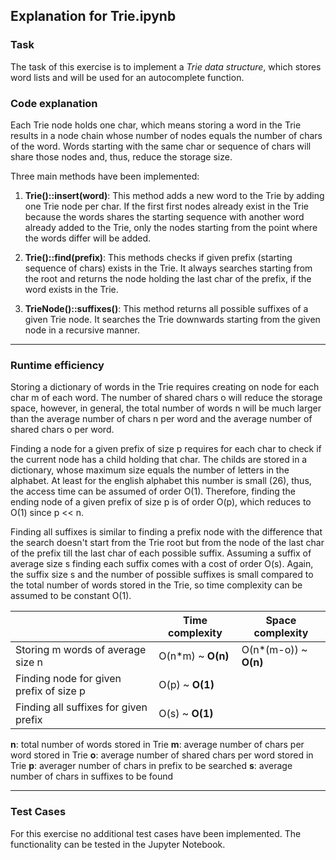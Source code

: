 ## Explanation for Trie.ipynb

### Task
The task of this exercise is to implement a *Trie data structure*, which stores word lists and will be used for an autocomplete function.

### Code explanation

Each Trie node holds one char, which means storing a word in the Trie results in a node chain whose number of nodes equals the number of chars of the word. Words starting with the same char or sequence of chars will share those nodes and, thus, reduce the storage size.

Three main methods have been implemented:

1. **Trie()::insert(word)**: This method adds a new word to the Trie by adding one Trie node per char. If the first first nodes already exist in the Trie because the words shares the starting sequence with another word already added to the Trie, only the nodes starting from the point where the words differ will be added.

2. **Trie()::find(prefix)**: This methods checks if given prefix (starting sequence of chars) exists in the Trie. It always searches starting from the root and returns the node holding the last char of the prefix, if the word exists in the Trie.

3. **TrieNode()::suffixes()**: This method returns all possible suffixes of a given Trie node. It searches the Trie downwards starting from the given node in a recursive manner.

---

### Runtime efficiency

Storing a dictionary of words in the Trie requires creating on node for each char m of each word. The number of shared chars o will reduce the storage space, however, in general, the total number of words n will be much larger than the average number of chars n per word and the average number of shared chars o per word.

Finding a node for a given prefix of size p requires for each char to check if the current node has a child holding that char. The childs are stored in a dictionary, whose maximum size equals the number of letters in the alphabet. At least for the english alphabet this number is small (26), thus, the access time can be assumed of order O(1). Therefore, finding the ending node of a given prefix of size p is of order O(p), which reduces to O(1) since p << n.

Finding all suffixes is similar to finding a prefix node with the difference that the search doesn't start from the Trie root but from the node of the last char of the prefix till the last char of each possible suffix. Assuming a suffix of average size s finding each suffix comes with a cost of order O(s). Again, the suffix size s and the number of possible suffixes is small compared to the total number of words stored in the Trie, so time complexity can be assumed to be constant O(1).


|  | Time complexity | Space complexity |
| ------------------- | --------------- | ---------------- |
| Storing m words of average size n | O(n*m) ~ **O(n)** | O(n*(m-o)) ~ **O(n)** |
| Finding node for given prefix of size p | O(p) ~ **O(1)** | |
| Finding all suffixes for given prefix | O(s) ~ **O(1)** | |

**n**: total number of words stored in Trie
**m**: average number of chars per word stored in Trie
**o**: average number of shared chars per word stored in Trie
**p**: averager number of chars in prefix to be searched
**s**: average number of chars in suffixes to be found


---

### Test Cases

For this exercise no additional test cases have been implemented. The functionality can be tested in the Jupyter Notebook.